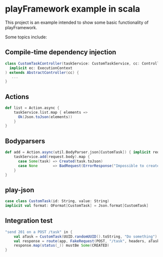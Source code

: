# playFramework example in scala

This project is an example intended to show some basic functionality of playFramework.

Some topics include:

## Compile-time dependency injection

```scala
class CustomTaskController(taskService: CustomTaskService, cc: ControllerComponents)(
  implicit ec: ExecutionContext
) extends AbstractController(cc) {
   ...
}

```

## Actions

```scala
def list = Action.async {
    taskService.list.map { elements =>
      Ok(Json.toJson(elements))
    }
}
```

## Bodyparsers

```scala
def add = Action.async(util.BodyParser.json[CustomTask]) { implicit request =>
    taskService.add(request.body).map {
      case Some(task) => Created(task.toJson)
      case None       => BadRequest(ErrorResponse("Impossible to create TODO").toJson)
    }
}
```

## play-json

```scala
case class CustomTask(id: String, value: String)
implicit val format: OFormat[CustomTask] = Json.format[CustomTask]
```

## Integration test

```scala
"send 201 on a POST /task" in {
    val aTask = CustomTask(UUID.randomUUID().toString, "Do something")
    val response = route(app, FakeRequest(POST, "/task", headers, aTask.toJson))
    response.map(status(_)) mustBe Some(CREATED)
}
```
